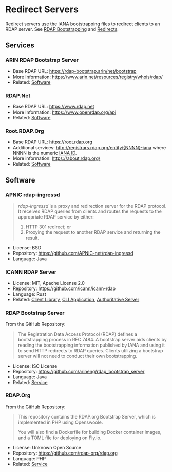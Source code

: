 # Redirect Servers

Redirect servers use the IANA bootstrapping files to redirect clients
to an RDAP server. See [RDAP Bootstrapping](../bootstrapping/iana.md)
and [Redirects](../bootstrapping/iana.md).

## Services


### ARIN RDAP Bootstrap Server

* Base RDAP URL: <https://rdap-bootstrap.arin/net/bootstrap>
* More Information: <https://www.arin.net/resources/registry/whois/rdap/>
* Related: [Software](#rdap-bootstrap-server)

### RDAP.Net

* Base RDAP URL: <https://www.rdap.net>
* More Information: <https://www.openrdap.org/api>
* Related: [Software](../client_implementations/cli_applications.md#openrdap)

### Root.RDAP.Org

* Base RDAP URL: <https://root.rdap.org>
* Additional services: <http://registrars.rdap.org/entity/{NNNN}-iana> where NNNN is the numeric [IANA ID](https://www.iana.org/assignments/registrar-ids/).
* More information: <https://about.rdap.org/>
* Related: [Software](#rdaporg)

## Software

### APNIC rdap-ingressd

> *rdap-ingressd* is a proxy and redirection server for the RDAP
> protocol.  It receives RDAP queries from clients and routes the
> requests to the appropriate RDAP service by either:
> 
> 1. HTTP 301 redirect; or
> 2. Proxying the request to another RDAP service and returning the result.

* License: BSD
* Repository: <https://github.com/APNIC-net/rdap-ingressd>
* Language: Java

### ICANN RDAP Server

* License: MIT, Apache License 2.0
* Repository: <https://github.com/icann/icann-rdap>
* Language: Rust
* Related: [Client Library](../client_implementations/libraries.md#icann-rdap-client-library), [CLI Application](../client_implementations/cli_applications.md#ican-rdap-cli), [Authoritative Server](authoritative.md#icann-rdap-server)

### RDAP Bootstrap Server

From the GitHub Repository:

> The Registration Data Access Protocol (RDAP) defines a bootstrapping process in RFC 7484. 
> A bootstrap server aids clients by reading the bootstrapping information published by IANA 
> and using it to send HTTP redirects to RDAP queries. Clients utilizing a bootstrap server 
> will not need to conduct their own bootstrapping.

* License: ISC License
* Repository: <https://github.com/arineng/rdap_bootstrap_server>
* Language: Java
* Related: [Service](#arin-rdap-bootstrap-server)

### RDAP.Org

From the GitHub Repository:

>This repository contains the RDAP.org Bootstrap Server, which is implemented in PHP using Openswoole.
>
> You will also find a Dockerfile for building Docker container images, and a TOML file for deploying on Fly.io.

* License: Unknown Open Source
* Repository: <https://github.com/rdap-org/rdap.org>
* Language: PHP
* Related: [Service](#rootrdaporg)
